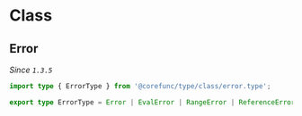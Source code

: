 # Class

## Error

_Since `1.3.5`_

```typescript
import type { ErrorType } from '@corefunc/type/class/error.type';
```

```typescript
export type ErrorType = Error | EvalError | RangeError | ReferenceError | SyntaxError | TypeError | URIError;
```
